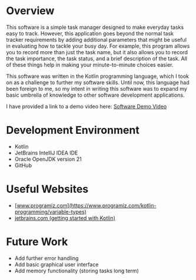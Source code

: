 # Overview

This software is a simple task manager designed to make everyday tasks easy to track. However, this application goes beyond the normal task tracker requirements by adding additional parameters that might be useful in evaluating how to tackle your busy day. For example, this program allows you to record more than just the task name, but it also allows you to record the task importance, the task status, and a brief description of the task. All of these things help in making your minute-to-minute choices easier.

This software was written in the Kotlin programming language, which I took on as a challenge to further my software skills. Until now, this language had been foreign to me, so my intent in writing this software was to expand my basic umbrella of knowledge to other software development applications.

I have provided a link to a demo video here: [Software Demo Video](https://youtu.be/zKqCgOheOPY)

# Development Environment

* Kotlin
* JetBrains IntelliJ IDEA IDE
* Oracle OpenJDK version 21
* GitHub

# Useful Websites


- [www.programiz.com](https://www.programiz.com/kotlin-programming/variable-types)
- [jetbrains.com (getting started with Kotlin)](https://www.jetbrains.com/help/idea/get-started-with-kotlin.html)

# Future Work


- Add further error handling
- Add basic graphical user interface
- Add memory functionality (storing tasks long term)